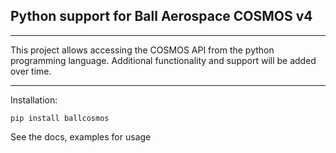 ## Python support for Ball Aerospace COSMOS v4

---

This project allows accessing the COSMOS API from the python programming language.
Additional functionality and support will be added over time.

---

Installation:
```
pip install ballcosmos
```

See the docs, examples for usage